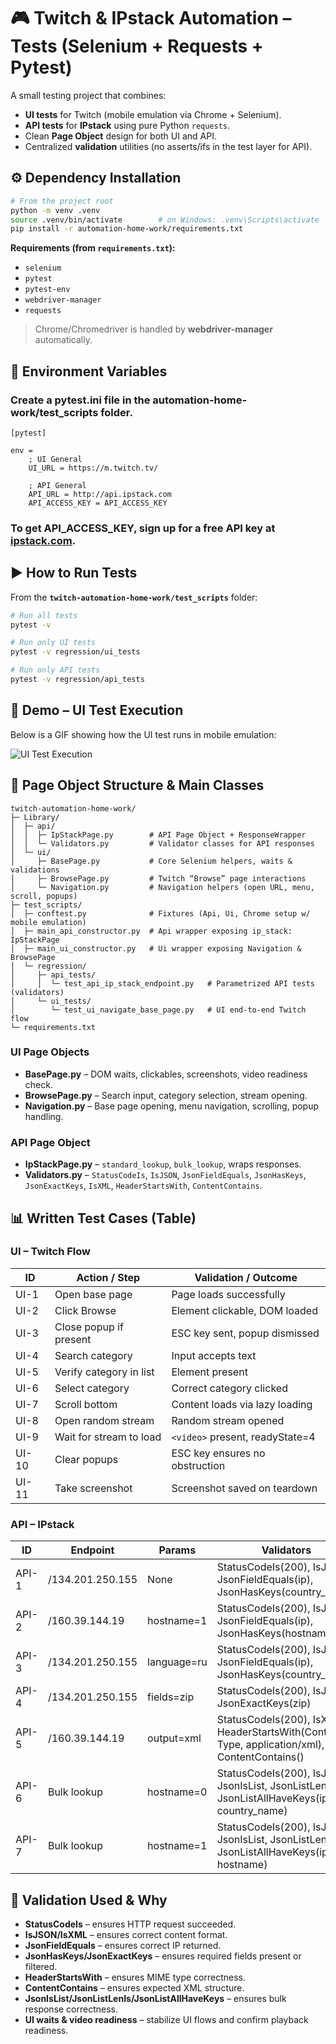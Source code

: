 # 🎮 Twitch & IPstack Automation – Tests (Selenium + Requests + Pytest)

A small testing project that combines:
- **UI tests** for Twitch (mobile emulation via Chrome + Selenium).
- **API tests** for **IPstack** using pure Python `requests`.
- Clean **Page Object** design for both UI and API.
- Centralized **validation** utilities (no asserts/ifs in the test layer for API).

## ⚙️ Dependency Installation

```bash
# From the project root
python -m venv .venv
source .venv/bin/activate        # on Windows: .venv\Scripts\activate
pip install -r automation-home-work/requirements.txt
```

**Requirements (from `requirements.txt`):**
- `selenium`
- `pytest`
- `pytest-env`
- `webdriver-manager`
- `requests`

> Chrome/Chromedriver is handled by **webdriver-manager** automatically.

## 🔧 Environment Variables

### Create a pytest.ini file in the automation-home-work/test_scripts folder.
```
[pytest]

env =
    ; UI General
    UI_URL = https://m.twitch.tv/

    ; API General
    API_URL = http://api.ipstack.com
    API_ACCESS_KEY = API_ACCESS_KEY
```

### To get API_ACCESS_KEY, sign up for a free API key at [ipstack.com](https://ipstack.com/signup/free).

## ▶ How to Run Tests

From the **`twitch-automation-home-work/test_scripts`** folder:

```bash
# Run all tests
pytest -v

# Run only UI tests
pytest -v regression/ui_tests

# Run only API tests
pytest -v regression/api_tests
```

## 🎥 Demo – UI Test Execution

Below is a GIF showing how the UI test runs in mobile emulation:

![UI Test Execution](ui_test.gif)

## 🧪 Page Object Structure & Main Classes

```
twitch-automation-home-work/
├─ Library/
│  ├─ api/
│  │  ├─ IpStackPage.py        # API Page Object + ResponseWrapper
│  │  └─ Validators.py         # Validator classes for API responses
│  └─ ui/
│     ├─ BasePage.py           # Core Selenium helpers, waits & validations
│     ├─ BrowsePage.py         # Twitch “Browse” page interactions
│     └─ Navigation.py         # Navigation helpers (open URL, menu, scroll, popups)
├─ test_scripts/
│  ├─ conftest.py              # Fixtures (Api, Ui, Chrome setup w/ mobile emulation)
│  ├─ main_api_constructor.py  # Api wrapper exposing ip_stack: IpStackPage
│  ├─ main_ui_constructor.py   # Ui wrapper exposing Navigation & BrowsePage
│  └─ regression/
│     ├─ api_tests/
│     │  └─ test_api_ip_stack_endpoint.py   # Parametrized API tests (validators)
│     └─ ui_tests/
│        └─ test_ui_navigate_base_page.py   # UI end-to-end Twitch flow
└─ requirements.txt
```

### UI Page Objects
- **BasePage.py** – DOM waits, clickables, screenshots, video readiness check.
- **BrowsePage.py** – Search input, category selection, stream opening.
- **Navigation.py** – Base page opening, menu navigation, scrolling, popup handling.

### API Page Object
- **IpStackPage.py** – `standard_lookup`, `bulk_lookup`, wraps responses.
- **Validators.py** – `StatusCodeIs`, `IsJSON`, `JsonFieldEquals`, `JsonHasKeys`, `JsonExactKeys`, `IsXML`, `HeaderStartsWith`, `ContentContains`.

## 📊 Written Test Cases (Table)

### UI – Twitch Flow
| ID   | Action / Step             | Validation / Outcome                                                                 |
|------|--------------------------|-------------------------------------------------------------------------------------|
| UI-1 | Open base page            | Page loads successfully                                                             |
| UI-2 | Click Browse              | Element clickable, DOM loaded                                                       |
| UI-3 | Close popup if present    | ESC key sent, popup dismissed                                                       |
| UI-4 | Search category           | Input accepts text                                                                  |
| UI-5 | Verify category in list   | Element present                                                                     |
| UI-6 | Select category           | Correct category clicked                                                             |
| UI-7 | Scroll bottom             | Content loads via lazy loading                                                       |
| UI-8 | Open random stream        | Random stream opened                                                                 |
| UI-9 | Wait for stream to load   | `<video>` present, readyState=4                                                      |
| UI-10| Clear popups              | ESC key ensures no obstruction                                                       |
| UI-11| Take screenshot           | Screenshot saved on teardown                                                         |

### API – IPstack
| ID    | Endpoint                 | Params          | Validators                                                                              |
|-------|-------------------------|-----------------|-----------------------------------------------------------------------------------------|
| API-1 | /134.201.250.155         | None            | StatusCodeIs(200), IsJSON, JsonFieldEquals(ip), JsonHasKeys(country_name)               |
| API-2 | /160.39.144.19           | hostname=1      | StatusCodeIs(200), IsJSON, JsonFieldEquals(ip), JsonHasKeys(hostname)                   |
| API-3 | /134.201.250.155         | language=ru     | StatusCodeIs(200), IsJSON, JsonFieldEquals(ip), JsonHasKeys(country_name)               |
| API-4 | /134.201.250.155         | fields=zip      | StatusCodeIs(200), IsJSON, JsonExactKeys(zip)                                          |
| API-5 | /160.39.144.19           | output=xml      | StatusCodeIs(200), IsXML, HeaderStartsWith(Content-Type, application/xml), ContentContains(<ip>) |
| API-6 | Bulk lookup              | hostname=0      | StatusCodeIs(200), IsJSON, JsonIsList, JsonListLenIs(2), JsonListAllHaveKeys(ip, country_name) |
| API-7 | Bulk lookup              | hostname=1      | StatusCodeIs(200), IsJSON, JsonIsList, JsonListLenIs(2), JsonListAllHaveKeys(ip, hostname)     |

## 🧰 Validation Used & Why
- **StatusCodeIs** – ensures HTTP request succeeded.
- **IsJSON/IsXML** – ensures correct content format.
- **JsonFieldEquals** – ensures correct IP returned.
- **JsonHasKeys/JsonExactKeys** – ensures required fields present or filtered.
- **HeaderStartsWith** – ensures MIME type correctness.
- **ContentContains** – ensures expected XML structure.
- **JsonIsList/JsonListLenIs/JsonListAllHaveKeys** – ensures bulk response correctness.
- **UI waits & video readiness** – stabilize UI flows and confirm playback readiness.
